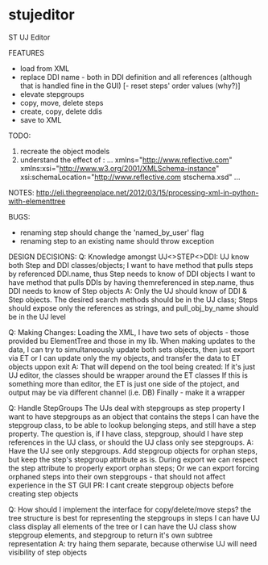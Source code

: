 # stujeditor
ST UJ Editor

FEATURES
- load from XML
- replace DDI name - both in DDI definition and all references (although that is handled fine in the GUI)
[- reset steps' order values (why?)]
- elevate stepgroups
- copy, move, delete steps
- create, copy, delete ddis
- save to XML

TODO:
 1. recreate the object models
 2. understand the effect of :
 	... xmlns="http://www.reflective.com" xmlns:xsi="http://www.w3.org/2001/XMLSchema-instance" xsi:schemaLocation="http://www.reflective.com stschema.xsd" ...

 NOTES:
 http://eli.thegreenplace.net/2012/03/15/processing-xml-in-python-with-elementtree

BUGS:
 - renaming step should change the 'named_by_user' flag
 - renaming step to an existing name should throw exception


DESIGN DECISIONS:
Q: Knowledge amongst UJ<>STEP<>DDI:
  UJ know both Step and DDI classes/objects;
  I want to have method that pulls steps by referenced DDI.name, thus Step needs to know of DDI objects
  I want to have method that pulls DDIs by having themreferenced in step.name, thus DDI needs to know of Step objects
A: Only the UJ should know of DDI & Step objects. The desired search methods should be in the UJ class; Steps should expose only the references as strings, and pull_obj_by_name should be in the UJ level

Q: Making Changes:
  Loading the XML, I have two sets of objects - those provided bu ElementTree and those in my lib. When making updates to the data,
  I can try to simultaneously update both sets objects, then just export via ET
  or I can update only the my objects, and transfer the data to ET objects uppon exit
A: That will depend on the tool being created:
  If it's just UJ editor, the classes should be wrapper around the ET classes
  If this is something more than editor, the ET is just one side of the ptoject, and output may be via different channel (i.e. DB)
  Finally - make it a wrapper

Q: Handle StepGroups
  The UJs deal with stepgroups as step property
  I want to have stepgroups as an object that contains the steps
  I can have the stepgroup class, to be able to lookup belonging steps, and still have a step property.
The question is, if I have class, stepgroup, should I have step references in the UJ class, or should the UJ class only see stepgroups.
A: Have the UJ see only stepgroups. Add stepgroup objects for orphan steps, but keep the step's stepgroup attribute as is. During export we can respect the step attribute to properly export orphan steps;
   Or we can export forcing orphaned steps into their own stepgroups - that should not affect experience in the ST GUI
PR: I cant create stepgroup objects before creating step objects

Q: How should I implement the interface for copy/delete/move steps?
   the tree structure is best for representing the stepgroups in steps
   I can have UJ class display all elements of the tree or
   I can have the UJ class show stepgroup elements, and stepgroup to return it's own subtree representation
A: try haing them separate, because otherwise UJ will need visibility of step objects




